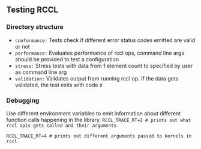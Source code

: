 ## Testing RCCL

### Directory structure

- `conformance:` Tests check if different error status codes emitted are valid or not
- `performance:` Evaluates performance of rccl ops, command line args should be provided to test a configuration
- `stress:` Stress tests with data from 1 element count to specified by user as command line arg
- `validation:` Validates output from running rccl op. If the data gets validated, the test exits with code `0`

### Debugging

Use different environment variables to emit information about different function calls happening in the library.
```RCCL_TRACE_RT=2 # prints out what rccl apis gets called and their arguments```

```RCCL_TRACE_RT=4 # prints out different arguments passed to kernels in rccl```
